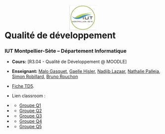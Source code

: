 # <img src="iut.png" width="17%" style="margin:auto;display:block;"/> Qualité de développement 
### IUT Montpellier-Sète – Département Informatique
* **Cours:** [R3.04 - Qualité de Développement @ MOODLE]
* **Enseignant:** [Malo Gasquet](mailto:malo.gasquet@umontpellier.fr), [Gaelle Hisler](mailto:gaelle.hisler@umontpellier.fr), [Nadjib Lazaar](mailto:nadjib.lazaar@umontpellier.fr), [Nathalie Palleja](mailto:nathalie.palleja@umontpellier.fr),   [Simon Robillard](mailto:simon.robillard@umontpellier.fr), [Bruno Rouchon](mailto:bruno.rouchon@umontpellier.fr)
* [Fiche TD5](TD5.pdf).

* Lien classroom :
* * [Groupe Q1](https://classroom.github.com/a/DYQj7j14)
* * [Groupe Q2](https://classroom.github.com/a/VRrt-LPa)
* * [Groupe Q3](https://classroom.github.com/a/SdoZqQUG)
* * [Groupe Q4](https://classroom.github.com/a/Iq-rGm5E)
* * [Groupe Q5](https://classroom.github.com/a/pq0fyQQW)
